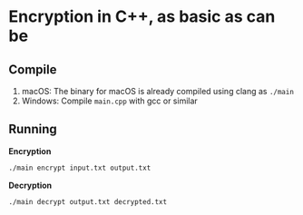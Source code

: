 # Encryption in C++, as basic as can be

## Compile
1. macOS: The binary for macOS is already compiled using clang as `./main`
2. Windows: Compile `main.cpp` with gcc or similar

## Running
**Encryption**
```bash
./main encrypt input.txt output.txt
```

**Decryption**
```bash
./main decrypt output.txt decrypted.txt
```
